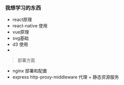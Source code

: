 ### 我想学习的东西

- react原理
- react-native 使用
- vue原理
- svg基础
- d3 使用
- 



> 部署方面
- nginx 部署和配置
- express http-proxy-middleware 代理 + 静态资源服务

